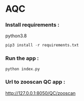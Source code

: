 # AQC

### Install requirements :
python3.8

```python
pip3 install -r requirements.txt
```
### Run the app :
```python
python index.py
```
### Url to zooscan QC app :
http://127.0.0.1:8050/QC/zooscan
